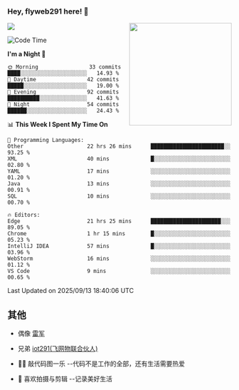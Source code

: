 ### Hey, flyweb291 here! 👋

![](https://metrics.lecoq.io/cherry291?template=classic&config.timezone=Asia%2FShanghai)
<img align='right' src="https://media.giphy.com/media/M9gbBd9nbDrOTu1Mqx/giphy.gif" width="230">
<!-- ![](https://github-readme-stats-ouuan.vercel.app/api?username=flyweb291&theme=dark&show_icons=true) -->

<!--START_SECTION:waka-->
![Code Time](http://img.shields.io/badge/Code%20Time-1%2C501%20hrs%202%20mins-blue)

**I'm a Night 🦉** 

```text
🌞 Morning                33 commits          ████░░░░░░░░░░░░░░░░░░░░░   14.93 % 
🌆 Daytime                42 commits          █████░░░░░░░░░░░░░░░░░░░░   19.00 % 
🌃 Evening                92 commits          ██████████░░░░░░░░░░░░░░░   41.63 % 
🌙 Night                  54 commits          ██████░░░░░░░░░░░░░░░░░░░   24.43 % 
```


📊 **This Week I Spent My Time On** 

```text
💬 Programming Languages: 
Other                    22 hrs 26 mins      ███████████████████████░░   93.25 % 
XML                      40 mins             █░░░░░░░░░░░░░░░░░░░░░░░░   02.80 % 
YAML                     17 mins             ░░░░░░░░░░░░░░░░░░░░░░░░░   01.20 % 
Java                     13 mins             ░░░░░░░░░░░░░░░░░░░░░░░░░   00.91 % 
SQL                      10 mins             ░░░░░░░░░░░░░░░░░░░░░░░░░   00.70 % 

🔥 Editors: 
Edge                     21 hrs 25 mins      ██████████████████████░░░   89.05 % 
Chrome                   1 hr 15 mins        █░░░░░░░░░░░░░░░░░░░░░░░░   05.23 % 
IntelliJ IDEA            57 mins             █░░░░░░░░░░░░░░░░░░░░░░░░   03.96 % 
WebStorm                 16 mins             ░░░░░░░░░░░░░░░░░░░░░░░░░   01.12 % 
VS Code                  9 mins              ░░░░░░░░░░░░░░░░░░░░░░░░░   00.65 % 
```


 Last Updated on 2025/09/13 18:40:06 UTC
<!--END_SECTION:waka-->

<!--
**flyweb291/数字游牧人** is a ✨ _special_ ✨ repository because its `README.md` (this file) appears on your GitHub profile.

Here are some ideas to get you started:

- 🔭 I’m currently working on ...
- 🌱 I’m currently learning ...
- 👯 I’m looking to collaborate on ...
- 🤔 I’m looking for help with ...
- 💬 Ask me about ...
- 📫 How to reach me: ...
- 😄 Pronouns: ...
- ⚡ Fun fact: ...
-->

 ## 其他
 
- 偶像 [雷军](https://weibo.com/u/1749127163)
- 兄弟 [iot291(飞网物联合伙人)](https://github.com/iot291)

- 👨‍💻 敲代码图一乐    --代码不是工作的全部，还有生活需要热爱
- 🎥 喜欢拍摄与剪辑  --记录美好生活
